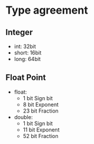 # Type agreement

## Integer 

- int: 32bit
- short: 16bit
- long: 64bit

## Float Point

- float: 
  - 1 bit Sign bit
  - 8 bit Exponent
  - 23 bit Fraction
- double:
  - 1 bit Sign bit
  - 11 bit Exponent
  - 52 bit Fraction